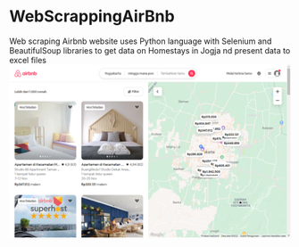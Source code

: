 # WebScrappingAirBnb

Web scraping Airbnb website uses Python language with Selenium and BeautifulSoup libraries to get data on Homestays in Jogja nd present data to excel files
![](home.png)
